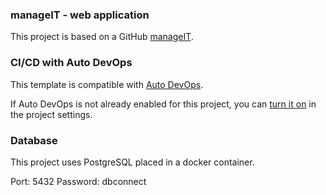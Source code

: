### manageIT - web application

This project is based on a GitHub [manageIT](https://github.com/mpankanin/PJATK_MAS.git).


### CI/CD with Auto DevOps

This template is compatible with [Auto DevOps](https://docs.gitlab.com/ee/topics/autodevops/).

If Auto DevOps is not already enabled for this project, you can [turn it on](https://docs.gitlab.com/ee/topics/autodevops/#enabling-auto-devops) in the project settings.

### Database

This project uses PostgreSQL placed in a docker container.

Port: 5432 
Password: dbconnect
